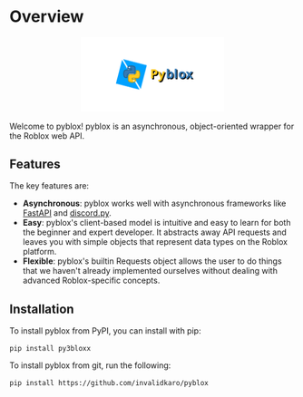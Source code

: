 # Overview

<div align="center">
    <img width="50%" src="assets/textlogo.svg">
</div>

Welcome to pyblox!
pyblox is an asynchronous, object-oriented wrapper for the Roblox web API.  

## Features
The key features are:  

- **Asynchronous**: pyblox works well with asynchronous frameworks like [FastAPI](https://fastapi.tiangolo.com/) and 
[discord.py](https://github.com/Rapptz/discord.py).  
- **Easy**: pyblox's client-based model is intuitive and easy to learn for both the beginner and expert developer. It
  abstracts away API requests and leaves you with simple objects that represent data types on the Roblox platform.
- **Flexible**: pyblox's builtin Requests object allows the user to do things that we haven't already implemented
ourselves without dealing with advanced Roblox-specific concepts.

## Installation
To install pyblox from PyPI, you can install with pip:
```
pip install py3bloxx
```

To install pyblox from git, run the following:
```
pip install https://github.com/invalidkaro/pyblox
```
